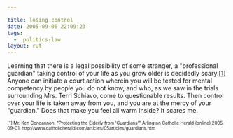 ```yaml
---

title: losing control
date: 2005-09-06 22:09:23
tags:
  -  politics-law
layout: rut
---
```


<p>Learning that there is a legal possibility of some stranger, a "professional guardian" taking control of your life as you grow older is decidedly scary.<a href="http://www.catholicherald.com/articles/05articles/guardians.htm">[1]</a> Anyone can initiate a court action wherein you will be tested for mental competency by people you do not know, and who, as we saw in the trials surrounding Mrs. Terri Schiavo, come to questionable results.  Then control over your life is taken away from you, and you are at the mercy of your "guardian."  Does that make you feel all warm inside?  It scares me.</p>  <font size="-2"> [1] Mr. Ken Concannon.  "Protecting the Elderly from 'Guardians'" Arlington Catholic Herald (online) 2005-09-01. http://www.catholicherald.com/articles/05articles/guardians.htm  </font>

